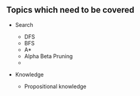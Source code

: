 ## Topics which need to be covered

- Search

  - DFS
  - BFS
  - A\*
  - Alpha Beta Pruning
  -

- Knowledge
  - Propositional knowledge
